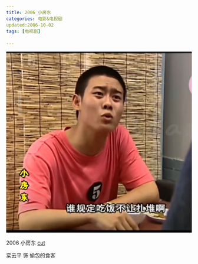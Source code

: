 ```yaml
---
title: 2006_小房东
categories: 电影&电视剧
updated:2006-10-02
tags: [电视剧]

---
```


![](https://raw.githubusercontent.com/rhenginium/image/main/qq_pic_merged_1616694592570.jpg)

2006 小房东 [cut](https://m.weibo.cn/6254205372/4618568090781773)

栾云平 饰 偷包的食客